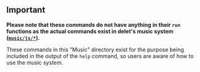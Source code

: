 ## Important
**Please note that these commands do not have anything in their `run` functions as the actual commands exist in delet's music system ([`music/js/*`](https://github.com/DS-Development/delet/tree/master/music/js)).**

These commands in this "Music" directory exist for the purpose being included in the output of the `help` command, so users are aware of how to use the music system.

